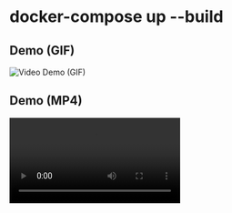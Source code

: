 # docker-compose up --build

## Demo (GIF)
![Video Demo (GIF)](./media/app-venta-de-garage.gif)

## Demo (MP4)
![Video Demo (MP4)](./media/app-venta-de-garage.mp4)

